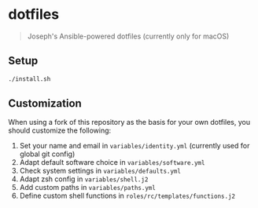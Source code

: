 # dotfiles
> Joseph's Ansible-powered dotfiles (currently only for macOS)

## Setup
```bash
./install.sh
```

## Customization
When using a fork of this repository as the basis for your own dotfiles, you should customize the following:

1) Set your name and email in `variables/identity.yml` (currently used for global git config)
2) Adapt default software choice in `variables/software.yml`
3) Check system settings in `variables/defaults.yml`
4) Adapt zsh config in `variables/shell.j2`
5) Add custom paths in `variables/paths.yml`
6) Define custom shell functions in `roles/rc/templates/functions.j2`

